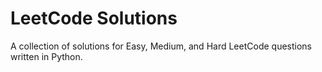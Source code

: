 # LeetCode Solutions

A collection of solutions for Easy, Medium, and Hard LeetCode questions written in Python.
